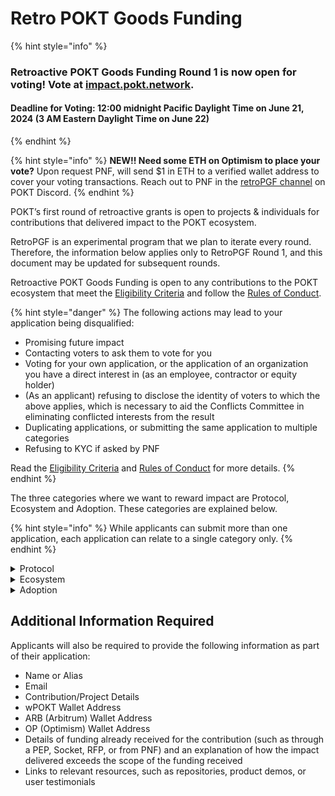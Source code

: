 # Retro POKT Goods Funding

{% hint style="info" %}
### Retroactive POKT Goods Funding Round 1 is now open for voting! Vote at [impact.pokt.network](https://impact.pokt.network/).

#### **Deadline for Voting: 12:00 midnight Pacific Daylight Time on June 21, 2024 (3 AM Eastern Daylight Time on June 22)**&#x20;
{% endhint %}

{% hint style="info" %}
**NEW!! Need some ETH on Optimism to place your vote?** Upon request PNF, will send $1 in ETH to a verified wallet address to cover your voting transactions. Reach out to PNF in the [retroPGF channel](https://discord.com/channels/553741558869131266/1247303166014259200) on POKT Discord.
{% endhint %}

POKT’s first round of retroactive grants is open to projects & individuals for contributions that delivered impact to the POKT ecosystem.

RetroPGF is an experimental program that we plan to iterate every round. Therefore, the information below applies only to RetroPGF Round 1, and this document may be updated for subsequent rounds.

Retroactive POKT Goods Funding is open to any contributions to the POKT ecosystem that meet the [Eligibility Criteria](eligibility-criteria.md) and follow the [Rules of Conduct](rules-of-conduct.md).

{% hint style="danger" %}
The following actions may lead to your application being disqualified:

* Promising future impact
* Contacting voters to ask them to vote for you
* Voting for your own application, or the application of an organization you have a direct interest in (as an employee, contractor or equity holder)
* (As an applicant) refusing to disclose the identity of voters to which the above applies, which is necessary to aid the Conflicts Committee in eliminating conflicted interests from the result
* Duplicating applications, or submitting the same application to multiple categories
* Refusing to KYC if asked by PNF

Read the [Eligibility Criteria](eligibility-criteria.md) and [Rules of Conduct](rules-of-conduct.md) for more details.
{% endhint %}

The three categories where we want to reward impact are Protocol, Ecosystem and Adoption. These categories are explained below.&#x20;

{% hint style="info" %}
While applicants can submit more than one application, each application can relate to a single category only.&#x20;
{% endhint %}

<details>

<summary>Protocol</summary>

The Protocol category recognizes individuals and projects that have positively impacted the core elements of the POKT Network protocol, including main code sources such as Morse, and other crucial dependencies and repositories.

**Who Should Consider Applying?**

* Made direct enhancements to the POKT Network protocol's core codebases.
* Contributed significantly to the dependencies and related repositories that support the POKT Network protocol.
* Played a key role in developing features or improvements implemented in official protocol releases.

**Information Required for Your Submission:**

* Detailed description of your contribution(s) to the core POKT protocol or its key dependencies.
* Metrics demonstrating the impact of your work, such as usage statistics, dependency graphs, and community adoption.
* Specific examples of how your contributions have advanced the functionality, efficiency or stability of the POKT protocol, including improvements to the experience of network actors such as validators, servicers, and/or gateways.
* Explain how you delivered extra impact beyond a scope of work that was already funded in a PEP, Socket, RFP, or by PNF.

</details>

<details>

<summary>Ecosystem</summary>

The Ecosystem category focuses on acknowledging and supporting tools and applications that enhanced the experience of participation in the POKT Network ecosystem.&#x20;

**Who Should Consider Applying?**

This category is designed for developers, innovators, and project teams who have:

* Created or improved tools and applications that interact with or support participation in the POKT Network ecosystem.
* Enhanced the accessibility, efficiency, or usability of the POKT Network ecosystem through innovative solutions.
* Contributed to the development and release of features that impact how users interact with POKT Network.
* Developed or contributed to wallets, explorers, and other technologies that directly benefit the POKT Network ecosystem.

**Information Required for Your Submission:**

* Detailed description of your tool or application, its functionality within the POKT Network ecosystem, and how it improves on the functionality that existed before your contribution.
* Quantitative and qualitative metrics demonstrating the impact of your work, such as user feedback, testimonials, usage statistics, dependency graphs, and community adoption.
* Specific examples of how your contributions have positively impacted the broader POKT Network ecosystem, such as specific ways they have improved the user experience.
* Explain how you delivered extra impact beyond a scope of work that was already funded in a PEP, Socket, RFP, or from PNF.

</details>

<details>

<summary>Adoption</summary>

The Adoption category supports efforts that have significantly contributed to raising awareness and increasing adoption of POKT Network. It targets initiatives focused on discussions, referrals, marketing, and other forms of support that help POKT reach a broader audience.

**Who Should Consider Applying?**&#x20;

This category is for marketers, business developers, community managers, content creators, and advocates who have:

* Led campaigns or initiatives that increased awareness of POKT Network.
* Contributed to adoption through innovative outreach strategies.
* Engaged effectively with communities to attract people to POKT Network.
* Engaged with newcomers to our community, created educational content, helped community members, and generally worked to make POKT a welcoming place.
* Helped attract/onboard developers as customers to a POKT gateway.

**Information Required for Your Submission:**

* Detailed description of your activities and how they drove awareness/adoption.
* Quantitative and qualitative metrics demonstrating the quality and quantity of awareness/adoption created.
* Evidence of how your efforts have driven adoption and attracted new users to the POKT Network ecosystem.
* Feedback and impact assessment before and after your initiatives. Explain how your efforts generated more awareness/adoption over and above that created by other awareness/adoption initiatives.
* Explain how you delivered extra impact beyond a scope of work that was already funded in a PEP, Socket, RFP, or from PNF.

</details>

## Additional Information Required

Applicants will also be required to provide the following information as part of their application:

* Name or Alias
* Email
* Contribution/Project Details &#x20;
* wPOKT Wallet Address
* ARB (Arbitrum) Wallet Address
* OP (Optimism) Wallet Address
* Details of funding already received for the contribution (such as through a PEP, Socket, RFP, or from PNF) and an explanation of how the impact delivered exceeds the scope of the funding received
* Links to relevant resources, such as repositories, product demos, or user testimonials

